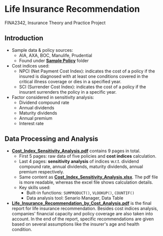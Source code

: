 # Life Insurance Recommendation
FINA2342, Insurance Theory and Practice Project

## Introduction
* Sample data & policy sources:
  * AIA, AXA, BOC, Manulife, Prudential
  * Found under [**Sample Policy**](https://github.com/lingyixu/Life-Insurance-Recommendation/tree/master/Sample%20Policy) folder
* Cost indices used:
  * NPCI (Net Payment Cost Index): indicates the cost of a policy if the insured is diagnosed with at least one conditions covered in the critical illness coverage or dies in a specified year.
  * SCI (Surrender Cost Index): indicates the cost of a policy if the insurant surrenders the policy in a specific year.
* Factor considered in sensitivity analysis:
  * Dividend compound rate
  * Annual dividends
  * Maturity dividends
  * Annual premium
  * Interest rate

## Data Processing and Analysis
* [**Cost_Index_Sensitivity_Analysis.pdf**](https://github.com/lingyixu/Life-Insurance-Recommendation/blob/master/Cost_Index_Sensitivity_Analysis.pdf) contains 9 pages in total.
  * First 5 pages: raw data of five policies and **cost indices** calculation.
  * Last 4 pages: **sensitivity analysis** of indices w.r.t. dividend compound rate, annual dividends, maturity dividends, annual premium respectively.
  * Same content as [**Cost_Index_Sensitivity_Analysis.xlsx**](https://github.com/lingyixu/Life-Insurance-Recommendation/blob/master/Cost_Index_Sensitivity_Analysis.xlsx). The pdf file is more readable, whereas the excel file shows calculation details.
  * Key skills used:
    * Built-in functions: `SUMPRODUCT()`, `VLOOKUP()`, `COUNTIF()`
    * Data analysis tool: Senario Manager, Data Table
* [**Life_Insurance_Recommendation_by_Cost_Analysis.pdf**](https://github.com/lingyixu/Life-Insurance-Recommendation/blob/master/Life_Insurance_Recommendation_by_Cost_Analysis.pdf) is the final report for life insurance recommendation. Besides cost indices analysis, companies' financial capacity and policy coverage are also taken into account. In the end of the report, specific recommendations are given based on several assumptions like the insurer's age and health condition. 
